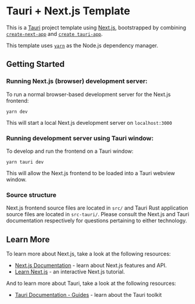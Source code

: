 # Tauri + Next.js Template

This is a [Tauri](https://tauri.app/) project template using [Next.js](https://nextjs.org/),
bootstrapped by combining [`create-next-app`](https://github.com/vercel/next.js/tree/canary/packages/create-next-app)
and [`create tauri-app`](https://tauri.app/v1/guides/getting-started/setup).

This template uses [`yarn`](https://classic.yarnpkg.com/) as the Node.js dependency
manager.

## Getting Started

### Running Next.js (browser) development server:

To run a normal browser-based development server for the Next.js frontend:

```shell
yarn dev
```

This will start a local Next.js development server on `localhost:3000`

### Running development server using Tauri window:

To develop and run the frontend on a Tauri window:

```shell
yarn tauri dev
```

This will allow the Next.js frontend to be loaded into a Tauri webview window.

### Source structure

Next.js frontend source files are located in `src/` and Tauri Rust application source
files are located in `src-tauri/`. Please consult the Next.js and Tauri documentation
respectively for questions pertaining to either technology.

## Learn More

To learn more about Next.js, take a look at the following resources:

- [Next.js Documentation](https://nextjs.org/docs) - learn about Next.js features and API.
- [Learn Next.js](https://nextjs.org/learn) - an interactive Next.js tutorial.

And to learn more about Tauri, take a look at the following resources:

- [Tauri Documentation - Guides](https://tauri.app/v1/guides/) - learn about the Tauri toolkit
